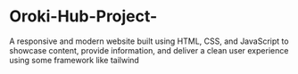 # Oroki-Hub-Project-
A responsive and modern website built using HTML, CSS, and JavaScript to showcase content, provide information, and deliver a clean user experience using some framework like tailwind
